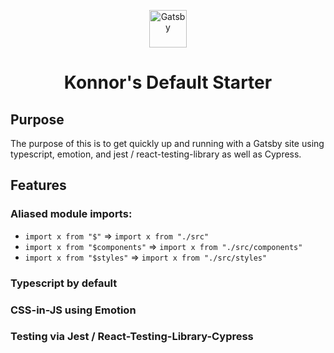 <p align="center">
  <a href="https://www.gatsbyjs.org">
    <img alt="Gatsby" src="https://www.gatsbyjs.org/monogram.svg" width="60" />
  </a>
</p>
<h1 align="center">
  Konnor's Default Starter
</h1>

## Purpose

The purpose of this is to get quickly up and running with a Gatsby site using
typescript, emotion, and jest / react-testing-library as well as Cypress.

## Features

### Aliased module imports:

- `import x from "$"` => `import x from "./src"`
- `import x from "$components"` => `import x from "./src/components"`
- `import x from "$styles"` => `import x from "./src/styles"`

### Typescript by default

### CSS-in-JS using Emotion

### Testing via Jest / React-Testing-Library-Cypress
